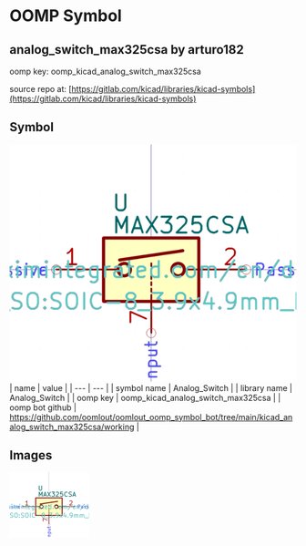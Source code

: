 # OOMP Symbol  
## analog_switch_max325csa  by arturo182  
  
oomp key: oomp_kicad_analog_switch_max325csa  
  
source repo at: [https://gitlab.com/kicad/libraries/kicad-symbols](https://gitlab.com/kicad/libraries/kicad-symbols)  
## Symbol  
  
[![working.png](working_600.png)](working.png)  
| name | value | 
| --- | --- | 
| symbol name | Analog_Switch | 
| library name | Analog_Switch | 
| oomp key | oomp_kicad_analog_switch_max325csa | 
| oomp bot github | https://github.com/oomlout/oomlout_oomp_symbol_bot/tree/main/kicad_analog_switch_max325csa/working | 
## Images  
  
[![working.png](working_140.png)](working.png)  
